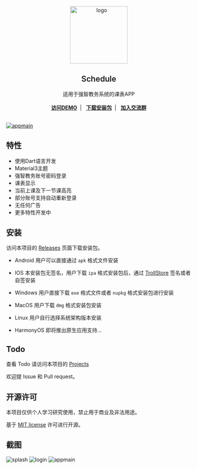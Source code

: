 <br/>

<p align="center">
    <a href="https://github.com/YiQiuYes/schedule/releases" target="blank">
    <img src="assets/images/logo.png" alt="logo" width="156" height="156">
    </a>
    <h2 align="center" style="font-weight: 600">Schedule</h2>

  <p align="center">
    适用于强智教务系统的课表APP
    <br />
    <br />
    <a href="https://github.com/YiQiuYes/schedule/releases" target="blank"><strong>访问DEMO</strong></a>&nbsp;&nbsp;|&nbsp;&nbsp;
    <a href="#section1" target="blank"><strong>下载安装包</strong></a>&nbsp;&nbsp;|&nbsp;&nbsp;
    <a href="https://github.com/YiQiuYes/schedule" target="blank"><strong>加入交流群</strong></a>
    <br />
    <br />
  </p>

[![appmain][appmain-screenshot]](https://github.com/YiQiuYes/schedule)

## 特性

- 使用Dart语言开发
- Material3主题
- 强智教务账号密码登录
- 课表显示
- 当前上课及下一节课高亮
- 部分账号支持自动重新登录
- 无任何广告
- 更多特性开发中

<a id="section1"></a>

## 安装

访问本项目的 [Releases](https://github.com/YiQiuYes/schedule/releases)
页面下载安装包。

- Android 用户可以直接通过 `apk` 格式文件安装

- IOS 本安装包无签名，用户下载 `ipa` 格式安装包后，通过 [TrollStore](https://github.com/opa334/TrollStore) 签名或者自签安装
  
- Windows 用户直接下载 `exe` 格式文件或者 `nupkg` 格式安装包进行安装

- MacOS 用户下载 `dmg` 格式安装包安装

- Linux 用户自行选择系统架构版本安装

- HarmonyOS 即将推出原生应用支持...

## Todo

查看 Todo 请访问本项目的 [Projects](https://github.com/users/YiQiuYes/projects/1)

欢迎提 Issue 和 Pull request。

## 开源许可

本项目仅供个人学习研究使用，禁止用于商业及非法用途。

基于 [MIT license](https://opensource.org/licenses/MIT) 许可进行开源。

## 截图

![splash][splash-screenshot]
![login][login-screenshot]
![appmain][appmain-screenshot]

<!-- MARKDOWN LINKS & IMAGES -->
<!-- https://www.markdownguide.org/basic-syntax/#reference-style-links -->

[splash-screenshot]: assets/images/splash-screenshot.png
[login-screenshot]: assets/images/appmain-screenshot.png
[appmain-screenshot]: assets/images/appmain-screenshot.png
